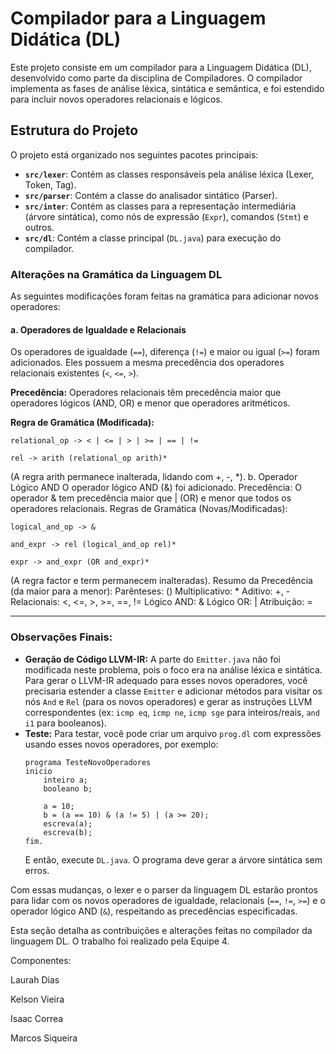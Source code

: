 # Compilador para a Linguagem Didática (DL)

Este projeto consiste em um compilador para a Linguagem Didática (DL), desenvolvido como parte da disciplina de Compiladores. O compilador implementa as fases de análise léxica, sintática e semântica, e foi estendido para incluir novos operadores relacionais e lógicos.

## Estrutura do Projeto

O projeto está organizado nos seguintes pacotes principais:

- **`src/lexer`**: Contém as classes responsáveis pela análise léxica (Lexer, Token, Tag).
- **`src/parser`**: Contém a classe do analisador sintático (Parser).
- **`src/inter`**: Contém as classes para a representação intermediária (árvore sintática), como nós de expressão (`Expr`), comandos (`Stmt`) e outros.
- **`src/dl`**: Contém a classe principal (`DL.java`) para execução do compilador.



### Alterações na Gramática da Linguagem DL

As seguintes modificações foram feitas na gramática para adicionar novos operadores:

#### a. Operadores de Igualdade e Relacionais

Os operadores de igualdade (`==`), diferença (`!=`) e maior ou igual (`>=`) foram adicionados. Eles possuem a mesma precedência dos operadores relacionais existentes (`<`, `<=`, `>`).

**Precedência:** Operadores relacionais têm precedência maior que operadores lógicos (AND, OR) e menor que operadores aritméticos.

**Regra de Gramática (Modificada):**

```bnf
relational_op -> < | <= | > | >= | == | !=

rel -> arith (relational_op arith)*
```

(A regra arith permanece inalterada, lidando com +, -, *).
b. Operador Lógico AND
O operador lógico AND (&) foi adicionado.
Precedência: O operador & tem precedência maior que | (OR) e menor que todos os operadores relacionais.
Regras de Gramática (Novas/Modificadas):
```
logical_and_op -> &

and_expr -> rel (logical_and_op rel)*

expr -> and_expr (OR and_expr)*
```

(A regra factor e term permanecem inalteradas).
Resumo da Precedência (da maior para a menor):
Parênteses: ()
Multiplicativo: *
Aditivo: +, -
Relacionais: <, <=, >, >=, ==, !=
Lógico AND: &
Lógico OR: |
Atribuição: =


---

### Observações Finais:

*   **Geração de Código LLVM-IR:** A parte do `Emitter.java` não foi modificada neste problema, pois o foco era na análise léxica e sintática. Para gerar o LLVM-IR adequado para esses novos operadores, você precisaria estender a classe `Emitter` e adicionar métodos para visitar os nós `And` e `Rel` (para os novos operadores) e gerar as instruções LLVM correspondentes (ex: `icmp eq`, `icmp ne`, `icmp sge` para inteiros/reais, `and i1` para booleanos).
*   **Teste:** Para testar, você pode criar um arquivo `prog.dl` com expressões usando esses novos operadores, por exemplo:
    ```dl
    programa TesteNovoOperadores
    inicio
        inteiro a;
        booleano b;

        a = 10;
        b = (a == 10) & (a != 5) | (a >= 20);
        escreva(a);
        escreva(b);
    fim.
    ```
    E então, execute `DL.java`. O programa deve gerar a árvore sintática sem erros.

Com essas mudanças, o lexer e o parser da linguagem DL estarão prontos para lidar com os novos operadores de igualdade, relacionais (`==`, `!=`, `>=`) e o operador lógico AND (`&`), respeitando as precedências especificadas.

Esta seção detalha as contribuições e alterações feitas no compilador da linguagem DL. O trabalho foi realizado pela Equipe 4.

Componentes:

Laurah Dias

Kelson Vieira

Isaac Correa

Marcos Siqueira
